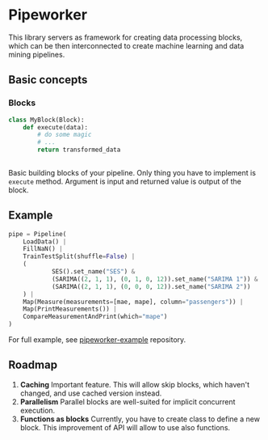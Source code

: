 # Pipeworker

This library servers as framework for creating data processing blocks, which can be then interconnected to create machine learning and data mining pipelines.

## Basic concepts

### Blocks

```python
class MyBlock(Block):
	def execute(data):
		# do some magic
		# ...
		return transformed_data
		
```

Basic building blocks of your pipeline. Only thing you have to implement is `execute` method. Argument is input and returned value is output of the block.

## Example

```python
pipe = Pipeline(
    LoadData() |
    FillNaN() |
    TrainTestSplit(shuffle=False) |
    (
            SES().set_name("SES") &
            (SARIMA((2, 1, 1), (0, 1, 0, 12)).set_name("SARIMA 1")) &
            (SARIMA((2, 1, 1), (0, 0, 0, 12)).set_name("SARIMA 2"))
    ) |
    Map(Measure(measurements=[mae, mape], column="passengers")) |
    Map(PrintMeasurements()) |
    CompareMeasurementAndPrint(which="mape")
)
```

For full example, see [pipeworker-example](https://github.com/sitnarf/pipeworker-example) repository.  

## Roadmap

1. **Caching**
   Important feature. This will allow skip blocks, which haven't changed, and use cached version instead.
2. **Parallelism**
   Parallel blocks are well-suited for implicit concurrent execution.
3. **Functions as blocks**
   Currently, you have to create class to define a new block. This improvement of API will allow to use also functions. 
